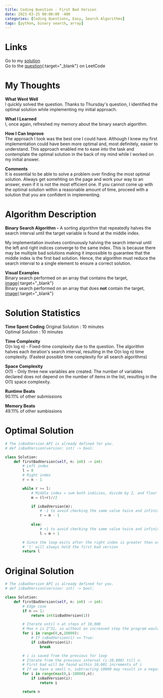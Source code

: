 ```yaml
---
title: Coding Question - First Bad Version
date: 2023-03-25 00:00:00 -400
categories: [Coding Questions, Easy, Search Algorithms]
tags: [python, binary search, array]
---
```


# Links  

Go to my [solution](#optimal-solution)  
Go to the [question](https://leetcode.com/problems/first-bad-version/description/){:target="_blank"} on LeetCode  

# My Thoughts  

**What Went Well**  
I quickly solved the question.
Thanks to Thursday's question, I identified the optimal solution while implementing my initial approach.

**What I Learned**  
I, once again, refreshed my memory about the binary search algorithm.

**How I Can Improve**  
The approach I took was the best one I could have. 
Although I knew my first implementation could have been more optimal and, most definitely, easier to understand. 
This approach enabled me to ease into the task and contemplate the optimal solution in the back of my mind while I worked on my initial answer.

**Comments**  
It is essential to be able to solve a problem over finding the most optimal solution. 
Always get somehting on the page and work your way to an answer, even if it is not the most efficient one. 
If you cannot come up with the optimal solution within a reasonable amount of time, proceed with a solution that you are confident in implementing.

# Algorithm Description

**Binary Search Algorithm -** A sorting algorithm that repeatedly halves the search interval until the target variable is found at the middle index.  
  
My implementation involves continuously halving the search interval until the left and right indices converge to the same index. 
This is because there may be multiple bad solutions making it impossible to guarantee that the middle index is the first bad solution. 
Hence, the algorithm must reduce the search interval to a single element to ensure a correct solution.  

**Visual Examples**  
Binary search performed on an array that contains the target, [image](https://ds1-iiith.vlabs.ac.in/exp/unsorted-arrays/binary-search/images/binary_search_stepwise.png){:target="_blank"}  
Binary search performed on an array that does **not** contain the target, [image](https://storage.googleapis.com/algodailyrandomassets/tutorials-optimized/binarySearch1.png){:target="_blank"}

# Solution Statistics  

**Time Spent Coding** 
Original Solution : 10 minutes  
Optimal Solution : 10 minutes  

**Time Complexity**  
O(n log n) - Fixed-time complexity due to the question. 
The algorithm halves each iteration's search interval, resulting in the O(n log n) time complexity. 
(Fastest possible time complexity for all search algorithms)  

**Space Complexity**  
O(1) - Only three new variables are created. 
The number of variables declared does not depend on the number of items in the list, resulting in the O(1) space complexity.  

**Runtime Beats**  
90.11% of other submissions  

**Memory Beats**  
49.11% of other sumbissions  

# Optimal Solution  

```python
# The isBadVersion API is already defined for you.
# def isBadVersion(version: int) -> bool:

class Solution:
    def firstBadVersion(self, n: int) -> int:
        # Left index
        l = 0               
        # Right index
        r = n - 1

        while r >= l:       
            # Middle index = sum both indicies, divide by 2, and floor the result
            m = (l+r)//2

            if isBadVersion(m):
                # -1 to avoid checking the same value twice and infinite looping
                r = m - 1   
            
            else:
                # +1 to avoid checking the same value twice and infinite looping
                l = m + 1  

        # Since the loop exits after the right index is greater than or equal to 'l'
        # 'l' will always hold the first bad version
        return l
```

# Original Solution

```python
# The isBadVersion API is already defined for you.
# def isBadVersion(version: int) -> bool:

class Solution:
    def firstBadVersion(self, n: int) -> int:
        # Edge case
        if n == 1:
            return int(isBadVersion(1))

        # Iterate until n at steps of 10,000
        # Max n is 2^31, so without an increased step the program would timeout
        for i in range(0,n,10000):
            # If isBadVersion(i) == True:
            if isBadVersion(i):         
                break

        # i is saved from the previous for loop
        # Iterate from the previous interval (i-10,000) till n.
        # First bad will be found within 10,001 increments of i
        # If we have a small n, subtracting 10000 may result in a negative number, so use the largest starting index max(0,i-10000)
        for i in range(max(0,i-10000),n):
            if isBadVersion(i):
                return i

        return n
```
